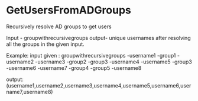 # GetUsersFromADGroups
 Recursively resolve AD groups to get users

Input - groupwithrecursivegroups
output- unique usernames after resolving all the groups in the given input.


Example:
input given :
groupwithrecursivegroups 
 -username1
 -group1
    -username2
    -username3
    -group2
 -group3
    -username4
    -username5
    -group3
      -username6
      -username7
      -group4
         -group5
         -username8
         
 output:
 (username1,username2,username3,username4,username5,username6,username7,username8)
